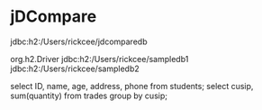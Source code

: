 # jDCompare



jdbc:h2:/Users/rickcee/jdcomparedb

org.h2.Driver
jdbc:h2:/Users/rickcee/sampledb1
jdbc:h2:/Users/rickcee/sampledb2

select ID, name, age, address, phone from students;
select cusip, sum(quantity) from trades group by cusip;
